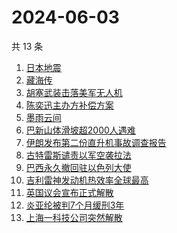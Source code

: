 # 2024-06-03

共 13 条

<!-- BEGIN ZHIHUSEARCH -->
<!-- 最后更新时间 Mon Jun 03 2024 17:08:45 GMT+0800 (China Standard Time) -->
1. [日本地震](https://www.zhihu.com/search?q=日本地震)
1. [藏海传](https://www.zhihu.com/search?q=藏海传)
1. [胡塞武装击落美军无人机](https://www.zhihu.com/search?q=胡塞武装击落美军无人机)
1. [陈奕迅主办方补偿方案](https://www.zhihu.com/search?q=陈奕迅主办方补偿方案)
1. [墨雨云间](https://www.zhihu.com/search?q=墨雨云间)
1. [巴新山体滑坡超2000人遇难](https://www.zhihu.com/search?q=巴新山体滑坡超2000人遇难)
1. [伊朗发布第二份直升机事故调查报告](https://www.zhihu.com/search?q=伊朗发布第二份直升机事故调查报告)
1. [古特雷斯谴责以军空袭拉法](https://www.zhihu.com/search?q=古特雷斯谴责以军空袭拉法)
1. [巴西永久撤回驻以色列大使](https://www.zhihu.com/search?q=巴西永久撤回驻以色列大使)
1. [吉利雷神发动机热效率全球最高](https://www.zhihu.com/search?q=吉利雷神发动机热效率全球最高)
1. [英国议会宣布正式解散](https://www.zhihu.com/search?q=英国议会宣布正式解散)
1. [炎亚纶被判7个月缓刑3年](https://www.zhihu.com/search?q=炎亚纶被判7个月缓刑3年)
1. [上海一科技公司突然解散](https://www.zhihu.com/search?q=上海一科技公司突然解散)
<!-- END ZHIHUSEARCH -->
